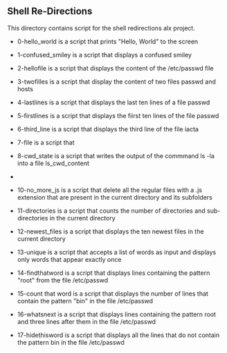 ## Shell Re-Directions

This directory contains script for the shell redirections alx project.

- 0-hello_world is a script that prints "Hello, World" to the screen

- 1-confused_smiley is a script that displays a confused smiley 

- 2-hellofile is a script that displays the content of the /etc/passwd file

- 3-twofilles is a script that display the content of two files passwd and hosts

- 4-lastlines is a script that displays the last ten lines of a file passwd

- 5-firstlines is a script that displays the fiirst ten lines of the file passwd

- 6-third_line is a script that displays the third line of the file iacta

- 7-file is a script that 

- 8-cwd_state is a script that writes the output of the commmand ls -la into a file ls_cwd_content

-
- 10-no_more_js is a script that delete all the regular files with a .js extension that are present in the current directory and its subfolders

- 11-directories is a script that counts the number of directories and sub-directories in the current directory

- 12-newest_files is a script that displays the ten newest files in the current directory

- 13-unique is a script that accepts a list of words as input and displays only words that appear exactly once

- 14-findthatword is a script that displays lines containing the pattern "root" from the file /etc/passwd

- 15-count that word is a script that displays the number of lines that contain the pattern "bin" in the file /etc/passwd

- 16-whatsnext is a script that displays lines containing the pattern root and three lines after them in the file /etc/passwd

- 17-hidethisword is a script that displays all the lines that do not contain the pattern bin in the file /etc/passwd

  
